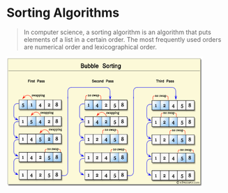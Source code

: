 
# Sorting Algorithms

> In computer science, a sorting algorithm is an algorithm that puts elements of a list in a certain order. The most frequently used orders are numerical order and lexicographical order.

<img src="../images/bubble.png" width="450" height="300" text-align="center">
